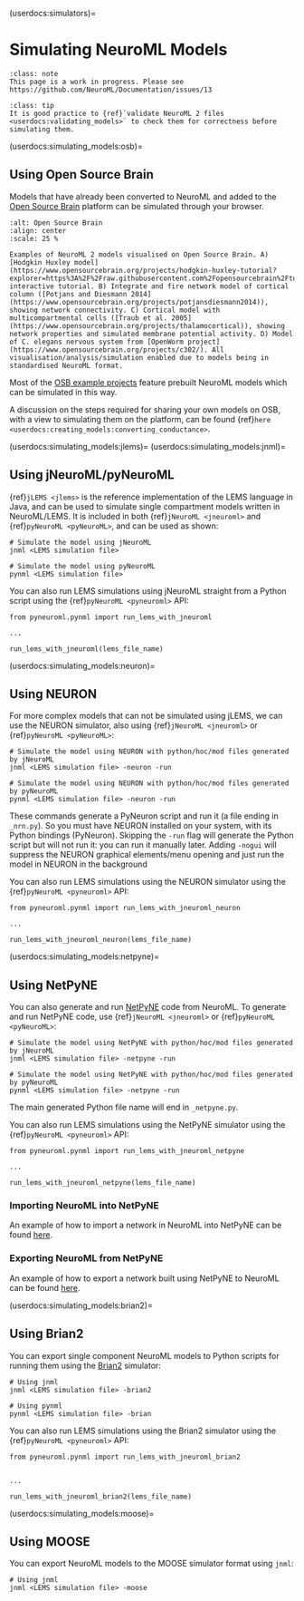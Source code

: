(userdocs:simulators)=
# Simulating NeuroML Models

```{admonition} Work in progress
:class: note
This page is a work in progress. Please see https://github.com/NeuroML/Documentation/issues/13
```

```{admonition} Validate NeuroML 2 files before using them.
:class: tip
It is good practice to {ref}`validate NeuroML 2 files <userdocs:validating_models>` to check them for correctness before simulating them.
```
(userdocs:simulating_models:osb)=
## Using Open Source Brain

Models that have already been converted to NeuroML and added to the [Open Source Brain](https://www.opensourcebrain.org/) platform can be simulated through your browser.

```{figure} ../images/OSBv1.png
:alt: Open Source Brain
:align: center
:scale: 25 %

Examples of NeuroML 2 models visualised on Open Source Brain. A) [Hodgkin Huxley model](https://www.opensourcebrain.org/projects/hodgkin-huxley-tutorial?explorer=https%3A%2F%2Fraw.githubusercontent.com%2Fopensourcebrain%2Ftutorials%2Fdevelopment%2Fmodels%2FhodgkinHuxley%2FGEPPETTO.json) interactive tutorial. B) Integrate and fire network model of cortical column ([Potjans and Diesmann 2014](https://www.opensourcebrain.org/projects/potjansdiesmann2014)), showing network connectivity. C) Cortical model with multicompartmental cells ([Traub et al. 2005](https://www.opensourcebrain.org/projects/thalamocortical)), showing network properties and simulated membrane potential activity. D) Model of C. elegans nervous system from [OpenWorm project](https://www.opensourcebrain.org/projects/c302/). All visualisation/analysis/simulation enabled due to models being in standardised NeuroML format.

```
Most of the [OSB example projects](https://www.opensourcebrain.org/projects) feature prebuilt NeuroML models which can be simulated in this way.

A discussion on the steps required for sharing your own models on OSB, with a view to simulating them on the platform, can be found {ref}`here <userdocs:creating_models:converting_conductance>`.

(userdocs:simulating_models:jlems)=
(userdocs:simulating_models:jnml)=
## Using jNeuroML/pyNeuroML

{ref}`jLEMS <jlems>` is the reference implementation of the LEMS language in Java, and can be used to simulate single compartment models written in NeuroML/LEMS.
It is included in both {ref}`jNeuroML <jneuroml>` and {ref}`pyNeuroML <pyNeuroML>`, and can be used as shown:

```{code-block} console
# Simulate the model using jNeuroML
jnml <LEMS simulation file>

# Simulate the model using pyNeuroML
pynml <LEMS simulation file>
```

You can also run LEMS simulations using jNeuroML straight from a Python script using the {ref}`pyNeuroML <pyneuroml>` API:

```{code-block} python
from pyneuroml.pynml import run_lems_with_jneuroml

...

run_lems_with_jneuroml(lems_file_name)
```

(userdocs:simulating_models:neuron)=
## Using NEURON

For more complex models that can not be simulated using jLEMS, we can use the NEURON simulator, also using {ref}`jNeuroML <jneuroml>` or {ref}`pyNeuroML <pyNeuroML>`:

```{code-block} console
# Simulate the model using NEURON with python/hoc/mod files generated by jNeuroML
jnml <LEMS simulation file> -neuron -run

# Simulate the model using NEURON with python/hoc/mod files generated by pyNeuroML
pynml <LEMS simulation file> -neuron -run
```

These commands generate a PyNeuron script and run it (a file ending in `_nrn.py`).
So you must have NEURON installed on your system, with its Python bindings (PyNeuron).
Skipping the `-run` flag will generate the Python script but will not run it: you can run it manually later.
Adding `-nogui` will suppress the NEURON graphical elements/menu opening and just run the model in NEURON in the background

You can also run LEMS simulations using the NEURON simulator using the {ref}`pyNeuroML <pyneuroml>` API:

```{code-block} python
from pyneuroml.pynml import run_lems_with_jneuroml_neuron

...

run_lems_with_jneuroml_neuron(lems_file_name)
```

(userdocs:simulating_models:netpyne)=
## Using NetPyNE

You can also generate and run [NetPyNE](https://netpyne.org) code from NeuroML.
To generate and run NetPyNE code, use {ref}`jNeuroML <jneuroml>` or {ref}`pyNeuroML <pyNeuroML>`:

```{code-block} console
# Simulate the model using NetPyNE with python/hoc/mod files generated by jNeuroML
jnml <LEMS simulation file> -netpyne -run

# Simulate the model using NetPyNE with python/hoc/mod files generated by pyNeuroML
pynml <LEMS simulation file> -netpyne -run
```

The main generated Python file name will end in `_netpyne.py`.

You can also run LEMS simulations using the NetPyNE simulator using the {ref}`pyNeuroML <pyneuroml>` API:

```{code-block} python
from pyneuroml.pynml import run_lems_with_jneuroml_netpyne

...

run_lems_with_jneuroml_netpyne(lems_file_name)
```
### Importing NeuroML into NetPyNE

An example of how to import a network in NeuroML into NetPyNE can be found [here](https://github.com/Neurosim-lab/netpyne/blob/development/examples/NeuroMLImport/SimpleNet_import.py).

### Exporting NeuroML from NetPyNE

An example of how to export a network built using NetPyNE to NeuroML can be found [here](https://github.com/OpenSourceBrain/NetPyNEShowcase/blob/master/NetPyNE/HHSmall/HH_export.py).

(userdocs:simulating_models:brian2)=
## Using Brian2

You can export single component NeuroML models to Python scripts for running them using the [Brian2](https://briansimulator.org) simulator:

```{code-block} console
# Using jnml
jnml <LEMS simulation file> -brian2

# Using pynml
pynml <LEMS simulation file> -brian
```

You can also run LEMS simulations using the Brian2 simulator using the {ref}`pyNeuroML <pyneuroml>` API:

```{code-block} python
from pyneuroml.pynml import run_lems_with_jneuroml_brian2


...

run_lems_with_jneuroml_brian2(lems_file_name)
```

(userdocs:simulating_models:moose)=
## Using MOOSE

You can export NeuroML models to the MOOSE simulator format using `jnml`:

```{code-block} console
# Using jnml
jnml <LEMS simulation file> -moose
```
